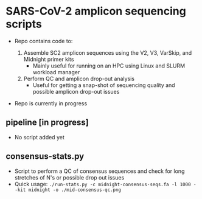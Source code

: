 # SARS-CoV-2 amplicon sequencing scripts
- Repo contains code to:
	1. Assemble SC2 amplicon sequences using the V2, V3, VarSkip, and Midnight primer kits
		- Mainly useful for running on an HPC using Linux and SLURM workload manager
	2. Perform QC and amplicon drop-out analysis
		- Useful for getting a snap-shot of sequencing quality and possible amplicon drop-out issues

- Repo is currently in progress

## pipeline [in progress]
- No script added yet

## consensus-stats.py
- Script to perform a QC of consensus sequences and check for long stretches of N's or possible drop out issues
- Quick usage: `./run-stats.py -c midnight-consensus-seqs.fa -l 1000 --kit midnight -o ./mid-consensus-qc.png`
